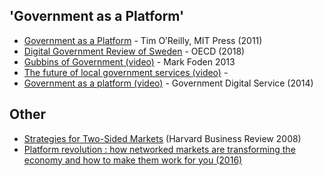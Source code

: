 <!-- TITLE: Reading Lists -->

## 'Government as a Platform'

* [Government as a Platform](https://www.mitpressjournals.org/doi/pdf/10.1162/INOV_a_00056) - Tim O’Reilly, MIT Press (2011)
* [Digital Government Review of Sweden](http://www.oecd.org/internet/digital-government/digital-government-review-of-sweden-2018.pdf) - OECD (2018)
* [Gubbins of Government (video)](https://m.youtube.com/watch?v=02__3UTqXmU) - Mark Foden 2013
* [The future of local government services (video)](https://m.youtube.com/watch?v=BbbdHJS2t8I) - 
* [Government as a platform (video)](http://webarchive.nationalarchives.gov.uk/video/GovDigitalService/ZzPU6Pdw05s) - Government Digital Service (2014)

## Other

* [Strategies for Two-Sided Markets](https://hbr.org/2006/10/strategies-for-two-sided-markets) (Harvard Business Review 2008)
* [Platform revolution : how networked markets are transforming the economy and how to make them work for you (2016)](https://www.worldcat.org/title/platform-revolution-how-networked-markets-are-transforming-the-economy-and-how-to-make-them-work-for-you/oclc/909974434&referer=brief_results)